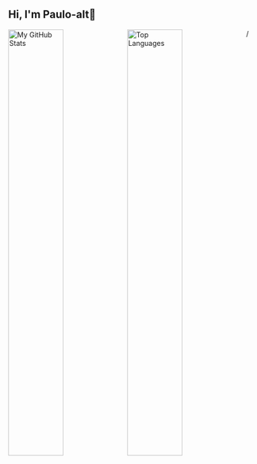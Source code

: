 ## Hi, I'm Paulo-alt👋

<img alt="My GitHub Stats" align="left" width="47%" src="https://github-readme-stats.vercel.app/api?username=paulo-alt&show_icons=true&theme=codeSTACKr" />

<img alt="Top Languages" align="left" width="47%" src="https://github-readme-stats.vercel.app/api/top-langs/?username=paulo-alt&show_icons&layout=compact" />
/
